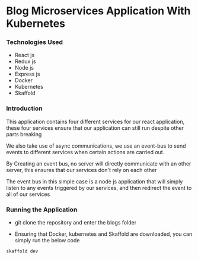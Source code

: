 # Blog Microservices Application With Kubernetes

### Technologies Used

- React js
- Redux js
- Node js
- Express js
- Docker
- Kubernetes
- Skaffold

### Introduction

This application contains four different services for our react application, these four services ensure that our application can still run despite other parts breaking

We also take use of async communications, we use an event-bus to send events to different services when certain actions are carried out.

By Creating an event bus, no server will directly communicate with an other server, this ensures that our services don't rely on each other

The event bus in this simple case is a node js application that will simply listen to any events triggered by our services, and then redirect the event to all of our services

### Running the Application

- git clone the repository and enter the blogs folder

- Ensuring that Docker, kubernetes and Skaffold are downloaded, you can simply run the below code

```bash
skaffold dev
```

